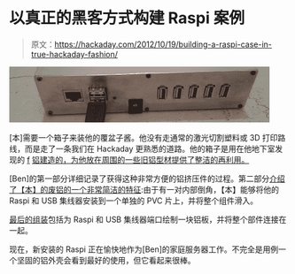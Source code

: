 # 以真正的黑客方式构建 Raspi 案例

> 原文：<https://hackaday.com/2012/10/19/building-a-raspi-case-in-true-hackaday-fashion/>

![](img/ea66f8bc1b92b41af6065c7bead1ab54.png "case")

[本]需要一个箱子来装他的覆盆子酱。他没有走通常的激光切割塑料或 3D 打印路线，而是走了一条我们在 Hackaday 更熟悉的道路。他的箱子是用在他地下室发现的 [f](http://moebiuslinux.sourceforge.net/hardwarehacks/raspi-alu-case/) [铝建造的，为他放在周围的一些旧铝型材提供了整洁的再利用。](http://moebiuslinux.sourceforge.net/hardwarehacks/raspi-alu-case/)

[Ben]的第一部分详细记录了获得这种非常方便的铝挤压件的过程。第二部分[介绍了【本】的废铝的一个非常简洁的特征](http://moebiuslinux.sourceforge.net/hardwarehacks/2-building-the-internal-base/):由于有一对内部倒角，【本】能够将他的 Raspi 和 USB 集线器安装到一个单独的 PVC 片上，并将整个组件滑入。

[最后的组装](http://moebiuslinux.sourceforge.net/hardwarehacks/4-final-assembly/)包括为 Raspi 和 USB 集线器端口绘制一块铝板，并将整个部件连接在一起。

现在，新安装的 Raspi 正在愉快地作为[Ben]的家庭服务器工作。不完全是用例一个坚固的铝外壳会看到最好的使用，但它看起来很棒。